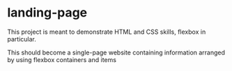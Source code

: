 # landing-page

This project is meant to demonstrate HTML and CSS skills, flexbox in particular.

This should become a single-page website containing information arranged by using flexbox containers and items